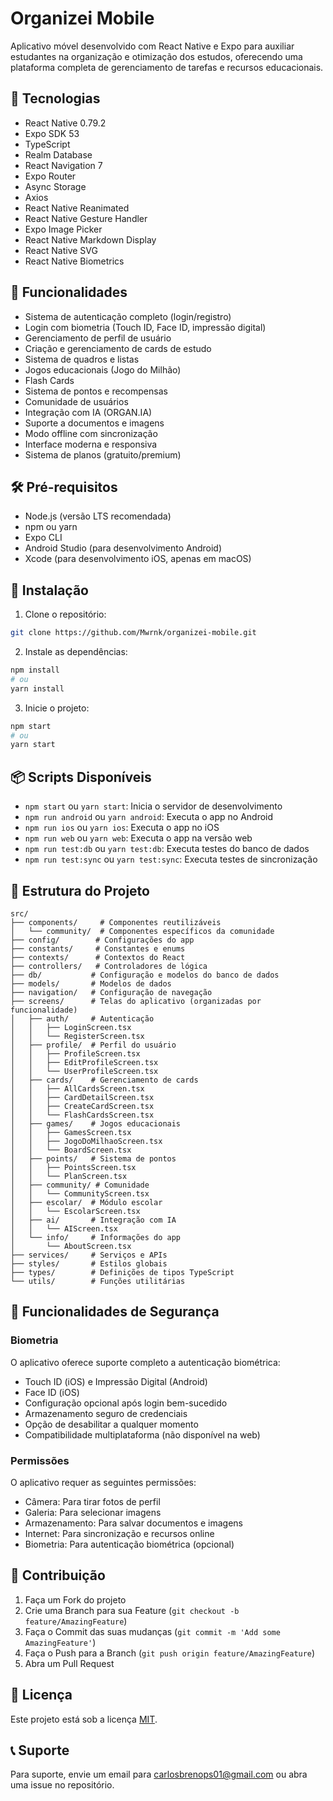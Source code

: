 # Organizei Mobile

Aplicativo móvel desenvolvido com React Native e Expo para auxiliar estudantes na organização e otimização dos estudos, oferecendo uma plataforma completa de gerenciamento de tarefas e recursos educacionais.

## 🚀 Tecnologias

- React Native 0.79.2
- Expo SDK 53
- TypeScript
- Realm Database
- React Navigation 7
- Expo Router
- Async Storage
- Axios
- React Native Reanimated
- React Native Gesture Handler
- Expo Image Picker
- React Native Markdown Display
- React Native SVG
- React Native Biometrics

## 📱 Funcionalidades

- Sistema de autenticação completo (login/registro)
- Login com biometria (Touch ID, Face ID, impressão digital)
- Gerenciamento de perfil de usuário
- Criação e gerenciamento de cards de estudo
- Sistema de quadros e listas
- Jogos educacionais (Jogo do Milhão)
- Flash Cards
- Sistema de pontos e recompensas
- Comunidade de usuários
- Integração com IA (ORGAN.IA)
- Suporte a documentos e imagens
- Modo offline com sincronização
- Interface moderna e responsiva
- Sistema de planos (gratuito/premium)

## 🛠️ Pré-requisitos

- Node.js (versão LTS recomendada)
- npm ou yarn
- Expo CLI
- Android Studio (para desenvolvimento Android)
- Xcode (para desenvolvimento iOS, apenas em macOS)

## 🔧 Instalação

1. Clone o repositório:
```bash
git clone https://github.com/Mwrnk/organizei-mobile.git
```

2. Instale as dependências:
```bash
npm install
# ou
yarn install
```

3. Inicie o projeto:
```bash
npm start
# ou
yarn start
```

## 📦 Scripts Disponíveis

- `npm start` ou `yarn start`: Inicia o servidor de desenvolvimento
- `npm run android` ou `yarn android`: Executa o app no Android
- `npm run ios` ou `yarn ios`: Executa o app no iOS
- `npm run web` ou `yarn web`: Executa o app na versão web
- `npm run test:db` ou `yarn test:db`: Executa testes do banco de dados
- `npm run test:sync` ou `yarn test:sync`: Executa testes de sincronização

## 📁 Estrutura do Projeto

```
src/
├── components/     # Componentes reutilizáveis
│   └── community/  # Componentes específicos da comunidade
├── config/        # Configurações do app
├── constants/     # Constantes e enums
├── contexts/      # Contextos do React
├── controllers/   # Controladores de lógica
├── db/           # Configuração e modelos do banco de dados
├── models/       # Modelos de dados
├── navigation/   # Configuração de navegação
├── screens/      # Telas do aplicativo (organizadas por funcionalidade)
│   ├── auth/     # Autenticação
│   │   ├── LoginScreen.tsx
│   │   └── RegisterScreen.tsx
│   ├── profile/  # Perfil do usuário
│   │   ├── ProfileScreen.tsx
│   │   ├── EditProfileScreen.tsx
│   │   └── UserProfileScreen.tsx
│   ├── cards/    # Gerenciamento de cards
│   │   ├── AllCardsScreen.tsx
│   │   ├── CardDetailScreen.tsx
│   │   ├── CreateCardScreen.tsx
│   │   └── FlashCardsScreen.tsx
│   ├── games/    # Jogos educacionais
│   │   ├── GamesScreen.tsx
│   │   ├── JogoDoMilhaoScreen.tsx
│   │   └── BoardScreen.tsx
│   ├── points/   # Sistema de pontos
│   │   ├── PointsScreen.tsx
│   │   └── PlanScreen.tsx
│   ├── community/ # Comunidade
│   │   └── CommunityScreen.tsx
│   ├── escolar/  # Módulo escolar
│   │   └── EscolarScreen.tsx
│   ├── ai/       # Integração com IA
│   │   └── AIScreen.tsx
│   └── info/     # Informações do app
│       └── AboutScreen.tsx
├── services/     # Serviços e APIs
├── styles/       # Estilos globais
├── types/        # Definições de tipos TypeScript
└── utils/        # Funções utilitárias
```

## 🔐 Funcionalidades de Segurança

### Biometria
O aplicativo oferece suporte completo a autenticação biométrica:

- Touch ID (iOS) e Impressão Digital (Android)
- Face ID (iOS)
- Configuração opcional após login bem-sucedido
- Armazenamento seguro de credenciais
- Opção de desabilitar a qualquer momento
- Compatibilidade multiplataforma (não disponível na web)

### Permissões
O aplicativo requer as seguintes permissões:

- Câmera: Para tirar fotos de perfil
- Galeria: Para selecionar imagens
- Armazenamento: Para salvar documentos e imagens
- Internet: Para sincronização e recursos online
- Biometria: Para autenticação biométrica (opcional)

## 🤝 Contribuição

1. Faça um Fork do projeto
2. Crie uma Branch para sua Feature (`git checkout -b feature/AmazingFeature`)
3. Faça o Commit das suas mudanças (`git commit -m 'Add some AmazingFeature'`)
4. Faça o Push para a Branch (`git push origin feature/AmazingFeature`)
5. Abra um Pull Request

## 📄 Licença

Este projeto está sob a licença [MIT](LICENSE).

## 📞 Suporte

Para suporte, envie um email para carlosbrenops01@gmail.com ou abra uma issue no repositório.
